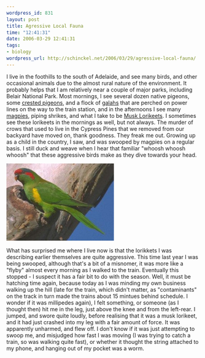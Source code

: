 ```yaml
--- 
wordpress_id: 831
layout: post
title: Agressive Local Fauna
time: "12:41:31"
date: 2006-03-29 12:41:31
tags: 
- biology
wordpress_url: http://schinckel.net/2006/03/29/agressive-local-fauna/
---
```

I live in the foothills to the south of Adelaide, and see many birds, and other occasional animals due to the almost rural nature of the environment. It probably helps that I am relatively near a couple of major parks, including Belair National Park. Most mornings, I see several dozen native pigeons, some [crested pigeons][1], and a flock of [galahs][2] that are perched on power lines on the way to the train station, and in the afternoons I see many [mag][3][pies][4], piping shrikes, and what I take to be [Musk Lorikeets][5]. I sometimes see these lorikeets in the mornings as well, but not always. The murder of crows that used to live in the Cypress Pines that we removed from our backyard have moved on, thank goodness. They freak me out. Growing up as a child in the country, I saw, and was swooped by magpies on a regular basis. I still duck and weave when I hear that familiar "whoosh whoosh whoosh" that these aggressive birds make as they dive towards your head. 

![Musk Lorikeet][6]

What has surprised me where I live now is that the lorikkets I was describing earlier themselves are quite aggressive. This time last year I was being swooped, although that's a bit of a misnomer, it was more like a "flyby" almost every morning as I walked to the train. Eventually this stopped - I suspect it has a fair bit to do with the season. Well, it must be hatching time again, because today as I was minding my own business walking up the hill (late for the train, which didn't matter, as "contaminants" on the track in turn made the trains about 15 mintues behind schedule. I wonder if it was millipedes again), I felt something, or someone (as I thought then) hit me in the leg, just above the knee and from the left-rear. I jumped, and swore quite loudly, before realising that it was a musk lorikeet, and it had just crashed into my leg with a fair amount of force. It was apparently unharmed, and flew off. I don't know if it was just attempting to swoop me, and misjudged how fast I was moving (I was trying to catch a train, so was walking quite fast), or whether it thought the string attached to my phone, and hanging out of my pocket was a worm. 

   [1]: http://www.amonline.net.au/factsheets/crested_pigeon.htm
   [2]: http://www.amonline.net.au/factsheets/galah.htm
   [3]: http://www.naturebase.net/plants_animals/bird_magpie.html
   [4]: http://en.wikipedia.org/wiki/Australian_Magpie
   [5]: http://www.mangoverde.com/birdsound/spec/spec74-34.html
   [6]: /images/MuskLorikeet.jpg


